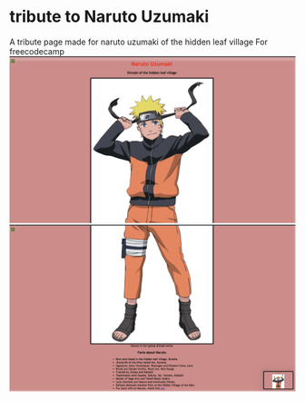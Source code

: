 # tribute to Naruto Uzumaki
A tribute page made for naruto uzumaki of the hidden leaf village
For freecodecamp 
![tophalfpicture](/tribute1.png)
![bottomhalfpicture](/tribute2.png)